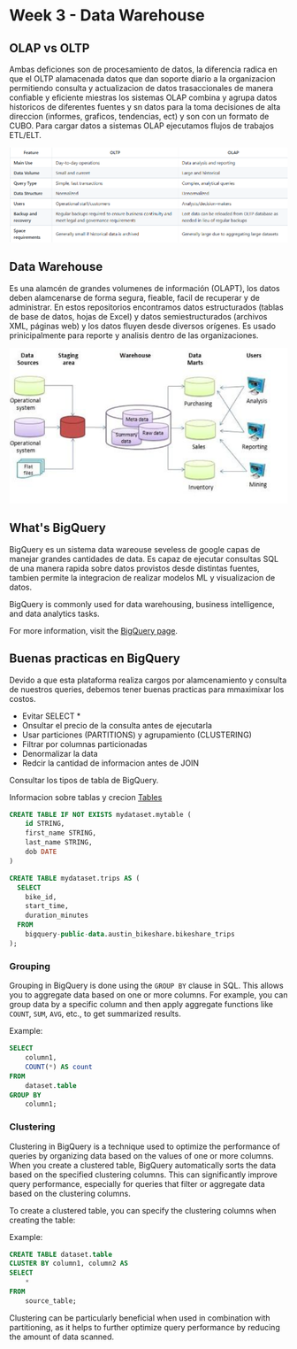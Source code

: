 # Week 3 - Data Warehouse

## OLAP vs OLTP

Ambas deficiones son de procesamiento de datos, la diferencia radica en que el OLTP alamacenada datos que dan soporte diario a la organizacion permitiendo consulta y actualizacion de datos trasaccionales de manera confiable y eficiente miestras los sistemas OLAP combina y agrupa datos historicos de diferentes fuentes y sn datos para la toma decisiones de alta direccion (informes, graficos, tendencias, ect) y son con un formato de CUBO. Para cargar datos a sistemas OLAP ejecutamos flujos de trabajos ETL/ELT.

![alt text](../images/oltpvsolap.png)

## Data Warehouse

Es una alamcén de grandes volumenes de información (OLAPT), los datos deben alamcenarse de forma segura, fieable, facil de recuperar y de administrar.
En estos repositorios encontramos datos estructurados (tablas de base de datos, hojas de Excel) y datos semiestructurados (archivos XML, páginas web) y los datos fluyen desde diversos orígenes.
Es usado prinicipalmente para reporte y analisis dentro de las organizaciones.

![data Warehouse esquema](../images/dw_main.png)

## What's BigQuery

BigQuery es un sistema data wareouse seveless de google capas de manejar grandes cantidades de data. Es capaz de ejecutar consultas SQL de una manera rapida sobre datos provistos desde distintas fuentes, tambien permite la integracion de realizar modelos ML y visualizacion de datos.

BigQuery is commonly used for data warehousing, business intelligence, and data analytics tasks.

For more information, visit the [BigQuery page](https://cloud.google.com/bigquery?hl=es).

## Buenas practicas en BigQuery

Devido a que esta plataforma realiza cargos por alamcenamiento y consulta de nuestros queries, debemos tener buenas practicas para mmaximixar los costos.

- Evitar SELECT *
- Onsultar el precio de la consulta antes de ejecutarla
- Usar particiones (PARTITIONS) y agrupamiento (CLUSTERING)
- Filtrar por columnas particionadas
- Denormalizar la data
- Redcir la cantidad de informacion antes de JOIN

Consultar los tipos de tabla de BigQuery.

Informacion sobre tablas y crecion [Tables](https://cloud.google.com/bigquery/docs/tables?hl=es-419)

```sql
CREATE TABLE IF NOT EXISTS mydataset.mytable (
    id STRING,
    first_name STRING,
    last_name STRING,
    dob DATE
)
```

```sql
CREATE TABLE mydataset.trips AS (
  SELECT
    bike_id,
    start_time,
    duration_minutes
  FROM
    bigquery-public-data.austin_bikeshare.bikeshare_trips
);
```

### Grouping

Grouping in BigQuery is done using the `GROUP BY` clause in SQL. This allows you to aggregate data based on one or more columns. For example, you can group data by a specific column and then apply aggregate functions like `COUNT`, `SUM`, `AVG`, etc., to get summarized results.

Example:
```sql
SELECT
    column1,
    COUNT(*) AS count
FROM
    dataset.table
GROUP BY
    column1;
```

### Clustering

Clustering in BigQuery is a technique used to optimize the performance of queries by organizing data based on the values of one or more columns. When you create a clustered table, BigQuery automatically sorts the data based on the specified clustering columns. This can significantly improve query performance, especially for queries that filter or aggregate data based on the clustering columns.

To create a clustered table, you can specify the clustering columns when creating the table:

Example:
```sql
CREATE TABLE dataset.table
CLUSTER BY column1, column2 AS
SELECT
    *
FROM
    source_table;
```

Clustering can be particularly beneficial when used in combination with partitioning, as it helps to further optimize query performance by reducing the amount of data scanned.